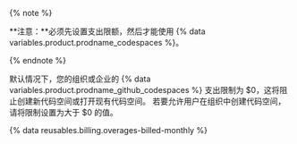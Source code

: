 {% note %}

**注意：**必须先设置支出限额，然后才能使用 {% data variables.product.prodname_codespaces %}。

{% endnote %}

默认情况下，您的组织或企业的 {% data variables.product.prodname_github_codespaces %} 支出限制为 $0，这将阻止创建新代码空间或打开现有代码空间。 若要允许用户在组织中创建代码空间，请将限制设置为大于 $0 的值。

{% data reusables.billing.overages-billed-monthly %}
